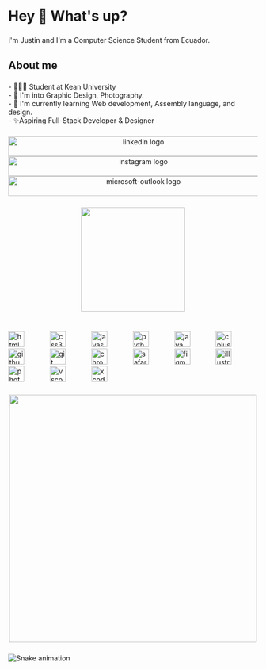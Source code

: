 <h1 align="left">Hey 👋 What's up?</h1>

###

<p align="left">I'm Justin and I'm a Computer Science Student from Ecuador.</p>

###

<h2 align="left">About me</h2>

###

<p align="left">- 👨🏻‍💻 Student at Kean University<br>- 👀 I'm into Graphic Design, Photography.<br>- 🌱 I'm currently learning Web development, Assembly language, and design. <br>- ✨Aspiring Full-Stack Developer & Designer</p>

###

<div align="center">
  <img src="https://raw.githubusercontent.com/maurodesouza/profile-readme-generator/master/src/assets/icons/social/linkedin/default.svg" width="530" height="40" alt="linkedin logo"  />
  <img src="https://raw.githubusercontent.com/maurodesouza/profile-readme-generator/master/src/assets/icons/social/instagram/default.svg" width="530" height="40" alt="instagram logo"  />
  <img src="https://raw.githubusercontent.com/maurodesouza/profile-readme-generator/master/src/assets/icons/social/microsoft-outlook/default.svg" width="530" height="40" alt="microsoft-outlook logo"  />
</div>

###

<div align="center">
  <img height="210" src="https://i.pinimg.com/originals/2c/61/9b/2c619b5bea0e79e79fae9c078f2e04ce.gif"  />
</div>

###

<br clear="both">

<div align="left">
  <img src="https://skillicons.dev/icons?i=html" height="32" alt="html5 logo"  />
  <img width="44" />
  <img src="https://skillicons.dev/icons?i=css" height="32" alt="css3 logo"  />
  <img width="44" />
  <img src="https://skillicons.dev/icons?i=js" height="32" alt="javascript logo"  />
  <img width="44" />
  <img src="https://cdn.jsdelivr.net/gh/devicons/devicon/icons/python/python-original.svg" height="32" alt="python logo"  />
  <img width="44" />
  <img src="https://skillicons.dev/icons?i=java" height="32" alt="java logo"  />
  <img width="44" />
  <img src="https://skillicons.dev/icons?i=cpp" height="32" alt="cplusplus logo"  />
  <img width="44" />
  <img src="https://skillicons.dev/icons?i=github" height="32" alt="github logo"  />
  <img width="44" />
  <img src="https://cdn.jsdelivr.net/gh/devicons/devicon/icons/git/git-original.svg" height="32" alt="git logo"  />
  <img width="44" />
  <img src="https://cdn.jsdelivr.net/gh/devicons/devicon/icons/chrome/chrome-original.svg" height="32" alt="chrome logo"  />
  <img width="44" />
  <img src="https://cdn.jsdelivr.net/gh/devicons/devicon/icons/safari/safari-original.svg" height="32" alt="safari logo"  />
  <img width="44" />
  <img src="https://cdn.simpleicons.org/figma/F24E1E" height="32" alt="figma logo"  />
  <img width="44" />
  <img src="https://cdn.jsdelivr.net/gh/devicons/devicon/icons/illustrator/illustrator-plain.svg" height="32" alt="illustrator logo"  />
  <img width="44" />
  <img src="https://cdn.jsdelivr.net/gh/devicons/devicon/icons/photoshop/photoshop-plain.svg" height="32" alt="photoshop logo"  />
  <img width="44" />
  <img src="https://cdn.jsdelivr.net/gh/devicons/devicon/icons/vscode/vscode-original.svg" height="32" alt="vscode logo"  />
  <img width="44" />
  <img src="https://cdn.jsdelivr.net/gh/devicons/devicon/icons/xcode/xcode-original.svg" height="32" alt="xcode logo"  />
</div>

###

<div align="center">
  <img height="500" src="https://i.pinimg.com/originals/28/c9/17/28c917de86b474acd62a09e2162a681a.gif"  />
</div>

###

<img src="https://raw.githubusercontent.com/JustinMora18/JustinMora18/output/snake.svg" alt="Snake animation" />

###

